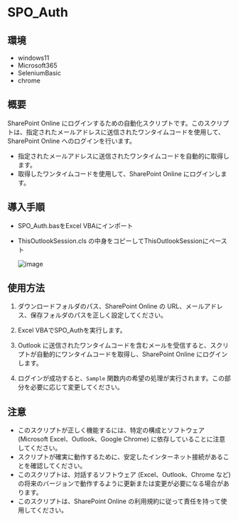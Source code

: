 # SPO_Auth
## 環境
* windows11
* Microsoft365
* SeleniumBasic
* chrome

## 概要
SharePoint Online にログインするための自動化スクリプトです。このスクリプトは、指定されたメールアドレスに送信されたワンタイムコードを使用して、SharePoint Online へのログインを行います。
- 指定されたメールアドレスに送信されたワンタイムコードを自動的に取得します。
- 取得したワンタイムコードを使用して、SharePoint Online にログインします。


## 導入手順
* SPO_Auth.basをExcel VBAにインポート
* ThisOutlookSession.cls の中身をコピーしてThisOutlookSessionにペースト

  ![image](https://github.com/kuma6082/SPO_Auth/assets/89393398/368f0543-46e0-4b5f-a346-99e23788bb83)

## 使用方法

1. ダウンロードフォルダのパス、SharePoint Online の URL、メールアドレス、保存フォルダのパスを正しく設定してください。

2. Excel VBAでSPO_Authを実行します。

3. Outlook に送信されたワンタイムコードを含むメールを受信すると、スクリプトが自動的にワンタイムコードを取得し、SharePoint Online にログインします。

4. ログインが成功すると、`Sample` 関数内の希望の処理が実行されます。この部分を必要に応じて変更してください。

## 注意
- このスクリプトが正しく機能するには、特定の構成とソフトウェア (Microsoft Excel、Outlook、Google Chrome) に依存していることに注意してください。
- スクリプトが確実に動作するために、安定したインターネット接続があることを確認してください。
- このスクリプトは、対話するソフトウェア (Excel、Outlook、Chrome など) の将来のバージョンで動作するように更新または変更が必要になる場合があります。
- このスクリプトは、SharePoint Online の利用規約に従って責任を持って使用してください。
